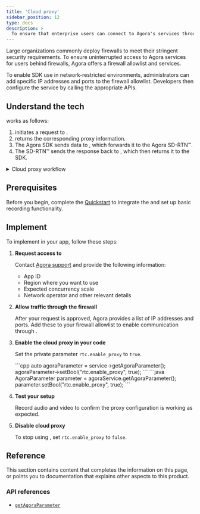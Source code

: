 ```yaml
---
title: 'Cloud proxy'
sidebar_position: 12
type: docs
description: >
  To ensure that enterprise users can connect to Agora's services through a firewall, Agora supports setting up a cloud proxy. 
---
```


Large organizations commonly deploy firewalls to meet their stringent security requirements. To ensure uninterrupted access to Agora services for users behind firewalls, Agora offers a firewall allowlist and <Vg k="CP" /> services.

To enable SDK use in network-restricted environments, administrators can add specific IP addresses and ports to the firewall allowlist. Developers then configure the <Vg k="CP" /> service by calling the appropriate APIs.

## Understand the tech

<Vg k="CP" /> works as follows:

1. <Vpd k="SDK" /> initiates a request to <Vg k="CP" />.
2. <Vg k="CP" /> returns the corresponding proxy information.
3. The Agora SDK sends data to <Vg k="CP" />, which forwards it to the Agora SD-RTN™.
4. The SD-RTN™ sends the response back to <Vg k="CP" />, which then returns it to the SDK.

<details>
<summary>Cloud proxy workflow</summary>

![](/images/video-sdk/cloud-proxy-tech.svg)
</details>

## Prerequisites

Before you begin, complete the [Quickstart](/on-premise-recording/get-started/quickstart) to integrate the <Vpd k="SDK" /> and set up basic recording functionality.

## Implement <Vg k="CP" />

To implement <Vg k="CP" /> in your app, follow these steps:

1. **Request access to <Vg k="CP" />**

   Contact [Agora support](mailto:support@agora.io) and provide the following information:

   - App ID
   - Region where you want to use <Vg k="CP" />
   - Expected concurrency scale
   - Network operator and other relevant details

2. **Allow traffic through the firewall**

   After your request is approved, Agora provides a list of IP addresses and ports. Add these to your firewall allowlist to enable communication through <Vg k="CP" />.

3. **Enable the cloud proxy in your code**

    Set the private parameter `rtc.enable_proxy` to `true`.

    <PlatformWrapper platform="linux-cpp">
    ```cpp
    auto agoraParameter = service->getAgoraParameter();
    agoraParameter->setBool("rtc.enable_proxy", true);
    ```
    </PlatformWrapper>

    <PlatformWrapper platform="linux-java">
    ```java
    AgoraParameter parameter = agoraService.getAgoraParameter();
    parameter.setBool("rtc.enable_proxy", true);
    ```
    </PlatformWrapper>

4. **Test your setup**

   Record audio and video to confirm the proxy configuration is working as expected.

5. **Disable cloud proxy**

   To stop using <Vg k="CP" />, set `rtc.enable_proxy` to `false`.


## Reference

This section contains content that completes the information on this page, or points you to documentation that explains other aspects to this product.

### API references

- [`getAgoraParameter`](/on-premise-recording/api-references/agora-service#getagoraparameter)
